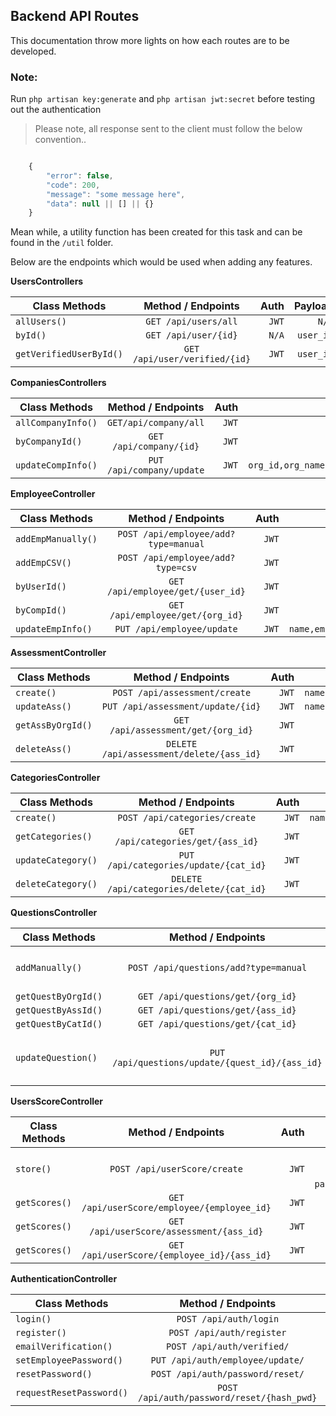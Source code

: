 ## Backend API Routes

This documentation throw more lights on how each routes are to be developed.
### Note:
Run `php artisan key:generate` and `php artisan jwt:secret` before testing out the authentication


> Please note, all response sent to the client must follow the below convention..

```js

    {
        "error": false,
        "code": 200,
        "message": "some message here",
        "data": null || [] || {}
    }

```

Mean while, a utility function has been created for this task and can be found in the `/util` folder.


Below are the endpoints which would be used when adding any features.

**UsersControllers**

| Class Methods        | Method / Endpoints    | Auth  | Payload |
| ------------- |:-------------:| -----:| -----:
| `allUsers()`  | `GET /api/users/all` |`JWT`| `N/A` |
| `byId()`      | `GET /api/user/{id}` |`N/A`|  `user_id`  |
| `getVerifiedUserById()` | `GET /api/user/verified/{id}` | `JWT` | `user_id` |

**CompaniesControllers**

| Class Methods        | Method / Endpoints    | Auth  | Payload |
| ------------- |:-------------:| -----:| -----:
|`allCompanyInfo()`| `GET/api/company/all` |`JWT`| `N/A` |
|`byCompanyId()`| `GET /api/company/{id}` |`JWT`|  `user_id`  |
|`updateCompInfo()` | `PUT /api/company/update` | `JWT` | `org_id,org_name,org_mail,org_logo` |

**EmployeeController**

| Class Methods        | Method / Endpoints    | Auth  | Payload |
| ------------- |:-------------:| -----:| -----:
|`addEmpManually()`| `POST /api/employee/add?type=manual` |`JWT`| `username,full_name,email` |
|`addEmpCSV()`| `POST /api/employee/add?type=csv` |`JWT`| `base64 file` |
|`byUserId()`| `GET /api/employee/get/{user_id}` |`JWT`|  `user_id`  |
|`byCompId()`| `GET /api/employee/get/{org_id}` |`JWT`|  `org_id`  |
|`updateEmpInfo()` | `PUT /api/employee/update` | `JWT` | `name,email,full_name,profile_image` |

**AssessmentController**

| Class Methods        | Method / Endpoints    | Auth  | Payload |
| ------------- |:-------------:| -----:| -----:
|`create()`| `POST /api/assessment/create` |`JWT`| `name,start_date,start_time` |
|`updateAss()`| `PUT /api/assessment/update/{id}` |`JWT`|  `name,start_date,start_time`  |
|`getAssByOrgId()` | `GET /api/assessment/get/{org_id}` | `JWT` | `org_id` |
|`deleteAss()` | `DELETE /api/assessment/delete/{ass_id}` | `JWT` | `ass_id` |

**CategoriesController**

| Class Methods        | Method / Endpoints    | Auth  | Payload |
| ------------- |:-------------:| -----:| -----:
|`create()`| `POST /api/categories/create` |`JWT`| `name,assessment_id` |
|`getCategories()`| `GET /api/categories/get/{ass_id}` |`JWT`|  `ass_id`  |
|`updateCategory()` | `PUT /api/categories/update/{cat_id}` | `JWT` | `category_id` |
|`deleteCategory()` | `DELETE /api/categories/delete/{cat_id}` | `JWT` | `category_id` |


**QuestionsController**

| Class Methods        | Method / Endpoints    | Auth  | Payload |
| ------------- |:-------------:| -----:| -----:
|`addManually()`| `POST /api/questions/add?type=manual` |`JWT`| `category_id, category, question,wrong_answers, correct_answers, option, timeframe,is_multiple_answer` |
|`getQuestByOrgId()`| `GET /api/questions/get/{org_id}` |`JWT`|  `org_id`  |
|`getQuestByAssId()`| `GET /api/questions/get/{ass_id}` |`JWT`|  `ass_id`  |
|`getQuestByCatId()`| `GET /api/questions/get/{cat_id}` |`JWT`|  `cat_id`  |
|`updateQuestion()` | `PUT /api/questions/update/{quest_id}/{ass_id}` | `JWT` | `question_id, assessment_id, category_id, category, question,wrong_answers, correct_answers, option, timeframe,is_multiple_answer` |

**UsersScoreController**

| Class Methods        | Method / Endpoints    | Auth  | Payload |
| ------------- |:-------------:| -----:| -----:
|`store()`| `POST /api/userScore/create` |`JWT`| `[assessment_id, employee_id, categories, passed_questions]` |
|`getScores()`| `GET /api/userScore/employee/{employee_id}` |`JWT`|  `employee_id`  |
|`getScores()`| `GET /api/userScore/assessment/{ass_id}` |`JWT`|  `ass_id`  |
|`getScores()`| `GET /api/userScore/{employee_id}/{ass_id}` |`JWT`|  `employee_id, ass_id`  |

**AuthenticationController**

| Class Methods        | Method / Endpoints    | Auth  | Payload |
| ------------- |:-------------:| -----:| -----:
|`login()`| `POST /api/auth/login` |`N/A`| `email,password` |
|`register()`| `POST /api/auth/register` |`N/A`|  `full_name,username,email,password`  |
|`emailVerification()`| `POST /api/auth/verified/` |`N/A`|  `ass_id`  |
|`setEmployeePassword()`| `PUT /api/auth/employee/update/` |`N/A`|  `email,password`  |
|`resetPassword()`| `POST /api/auth/password/reset/` |`N/A`|  `email`  |
|`requestResetPassword()`| `POST /api/auth/password/reset/{hash_pwd}` |`N/A`|  `hash_pwd`  |
